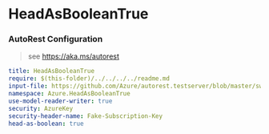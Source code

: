 # HeadAsBooleanTrue
### AutoRest Configuration
> see https://aka.ms/autorest

``` yaml
title: HeadAsBooleanTrue
require: $(this-folder)/../../../../readme.md
input-file: https://github.com/Azure/autorest.testserver/blob/master/swagger/head.json
namespace: Azure.HeadAsBooleanTrue
use-model-reader-writer: true
security: AzureKey
security-header-name: Fake-Subscription-Key
head-as-boolean: true
```

